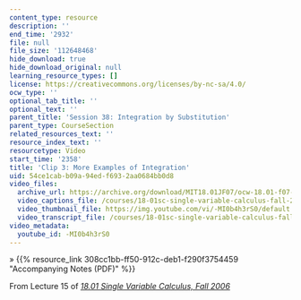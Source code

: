 ```yaml
---
content_type: resource
description: ''
end_time: '2932'
file: null
file_size: '112648468'
hide_download: true
hide_download_original: null
learning_resource_types: []
license: https://creativecommons.org/licenses/by-nc-sa/4.0/
ocw_type: ''
optional_tab_title: ''
optional_text: ''
parent_title: 'Session 38: Integration by Substitution'
parent_type: CourseSection
related_resources_text: ''
resource_index_text: ''
resourcetype: Video
start_time: '2358'
title: 'Clip 3: More Examples of Integration'
uid: 54ce1cab-b09a-94ed-f693-2aa0684bb0d8
video_files:
  archive_url: https://archive.org/download/MIT18.01JF07/ocw-18.01-f07-lec15_300k.mp4
  video_captions_file: /courses/18-01sc-single-variable-calculus-fall-2010/2ec90a8a865d5266b79cfae7323493a4_-MI0b4h3rS0.vtt
  video_thumbnail_file: https://img.youtube.com/vi/-MI0b4h3rS0/default.jpg
  video_transcript_file: /courses/18-01sc-single-variable-calculus-fall-2010/061da460e9f96cc818e9f69f35fbc8aa_-MI0b4h3rS0.pdf
video_metadata:
  youtube_id: -MI0b4h3rS0
---
```


» {{% resource_link 308cc1bb-ff50-912c-deb1-f290f3754459 "Accompanying Notes (PDF)" %}}

From Lecture 15 of [_18.01 Single Variable Calculus, Fall 2006_](/courses/18-01-single-variable-calculus-fall-2006/video_galleries/video-lectures)


